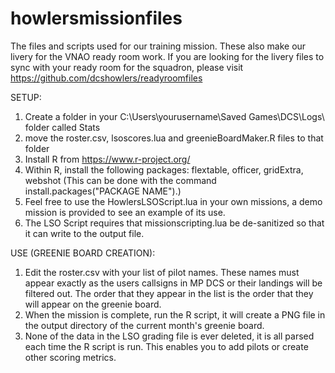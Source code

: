 # howlersmissionfiles
The files and scripts used for our training mission.  These also make our livery for the VNAO ready room work.  If you are looking for the livery files to sync with your ready room for the squadron, please visit https://github.com/dcshowlers/readyroomfiles

SETUP:
1.  Create a folder in your C:\Users\yourusername\Saved Games\DCS\Logs\ folder called Stats
2.  move the roster.csv, lsoscores.lua and greenieBoardMaker.R files to that folder
3.  Install R from https://www.r-project.org/
4.  Within R, install the following packages: flextable, officer, gridExtra, webshot (This can be done with the command install.packages("PACKAGE NAME").)
5.  Feel free to use the HowlersLSOScript.lua in your own missions, a demo mission is provided to see an example of its use.
6.  The LSO Script requires that missionscripting.lua be de-sanitized so that it can write to the output file.

USE (GREENIE BOARD CREATION):
1.  Edit the roster.csv with your list of pilot names.  These names must appear exactly as the users callsigns in MP DCS or their landings will be filtered out.  The order that they appear in the list is the order that they will appear on the greenie board.
2.  When the mission is complete, run the R script, it will create a PNG file in the output directory of the current month's greenie board.  
3.  None of the data in the LSO grading file is ever deleted, it is all parsed each time the R script is run.  This enables you to add pilots or create other scoring metrics.
